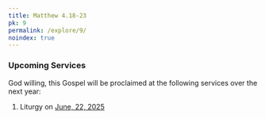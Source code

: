 ```yaml
---
title: Matthew 4.18-23
pk: 9
permalink: /explore/9/
noindex: true
---
```


### Upcoming Services

God willing, this Gospel will be proclaimed at the following services over the next year:


1. Liturgy on [June, 22, 2025](https://orthocal.info/readings/gregorian/2025/06/22/)
